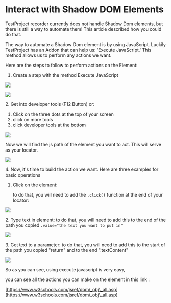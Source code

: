 # Interact with Shadow DOM Elements

TestProject recorder currently does not handle Shadow Dom elements, but there is still a way to automate them! This article described how you could do that.

The way to automate a Shadow Dom element is by using JavaScript. Luckily TestProject has an Addon that can help us: 'Execute JavaScript.' This method allows us to perform any actions we want.

Here are the steps to follow to perform actions on the Element:

1. Create a step with the method Execute JavaScript

![](<../../.gitbook/assets/image (470) (1).png>)

![](<../../.gitbook/assets/image (478) (1).png>)

2\. Get into developer tools (F12 Button) or:

1. Click on the three dots at the top of your screen
2. click on more tools
3. click developer tools at the bottom

![](<../../.gitbook/assets/image (453) (1).png>)

Now we will find the js path of the element you want to act. This will serve as your locator.

![](../../.gitbook/assets/0i4dbdAjTi.gif)

4\. Now, it's time to build the action we want. Here are three examples for basic operations

1.  Click on the element:

    to do that, you will need to add the `.click()` function at the end of your locator:

![](<../../.gitbook/assets/image (516).png>)

2\. Type text in element: to do that, you will need to add this to the end of the path you copied `.value="the text you want to put in"`

![](<../../.gitbook/assets/image (566).png>)

3\. Get text to a parameter: to do that, you will need to add this to the start of the path you copied "return" and to the end ".textContent"

![](<../../.gitbook/assets/image (547) (1).png>)

So as you can see, using execute javascript is very easy,

you can see all the actions you can make on the element in this link :

[https://www.w3schools.com/jsref/dom\_obj\_all.asp](https://www.w3schools.com/jsref/dom\_obj\_all.asp)
